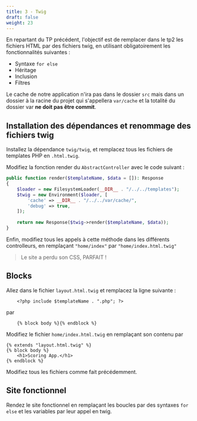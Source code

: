 ```yaml
---
title: 3 - Twig
draft: false
weight: 23
---
```


En repartant du TP précédent, l'objectif est de remplacer dans le tp2 les fichiers HTML par des
fichiers twig, en utilisant obligatoirement les fonctionnalités suivantes :

- Syntaxe `for else`
- Héritage
- Inclusion
- Filtres

Le cache de notre application n'ira pas dans le dossier `src` mais dans un dossier à la racine du projet qui
s'appellera `var/cache` et la totalité du dossier var **ne doit pas être commit**.


## Installation des dépendances et renommage des fichiers twig

Installez la dépendance `twig/twig`, et remplacez tous les fichiers de templates PHP en `.html.twig`.

Modifiez la fonction render du `AbstractController` avec le code suivant :

```php
public function render($templateName, $data = []): Response
{
    $loader = new FilesystemLoader(__DIR__ . "/../../templates");
    $twig = new Environment($loader, [
        'cache' => __DIR__ . "/../../var/cache/",
        'debug' => true,
    ]);
    
    return new Response($twig->render($templateName, $data));
}
```
Enfin, modifiez tous les appels à cette méthode dans les différents controlleurs, en remplaçant `"home/index"` par `"home/index.html.twig"` 


> Le site a perdu son CSS, PARFAIT !

## Blocks

Allez dans le fichier `layout.html.twig` et remplacez la ligne suivante : 
```phtml
    <?php include $templateName . ".php"; ?>
```
par 
```twig
    {% block body %}{% endblock %}
```

Modifiez le fichier `home/index.html.twig` en remplaçant son contenu par
```
{% extends "layout.html.twig" %}
{% block body %}
    <h1>Scoring App.</h1>
{% endblock %}
```

Modifiez tous les fichiers comme fait précédemment. 


## Site fonctionnel

Rendez le site fonctionnel en remplaçant les boucles par des syntaxes `for else` et les variables par leur appel en twig.
